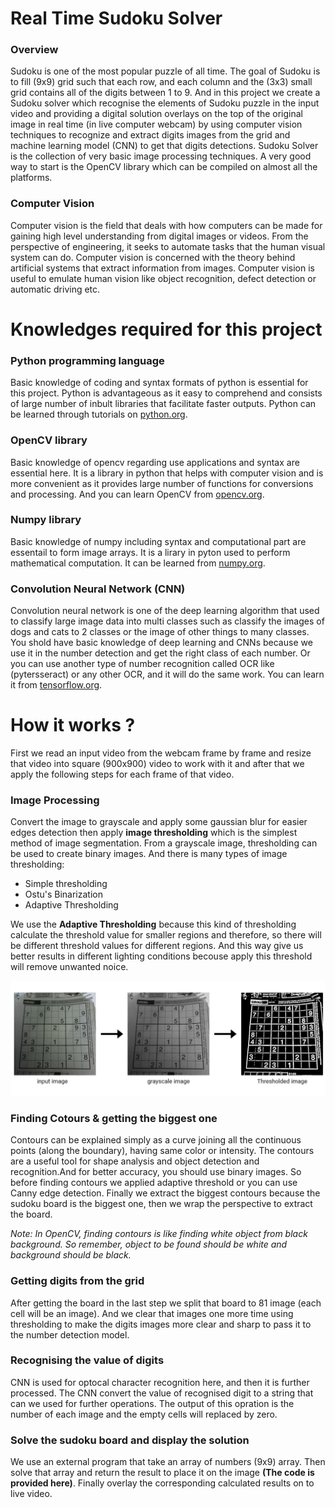 # Real Time Sudoku Solver
### Overview
Sudoku is one of the most popular puzzle of all time. The goal of Sudoku is to fill (9x9) grid such that each row, and each column and the (3x3) small grid contains all of the digits between 1 to 9. And in this project we create a Sudoku solver which recognise the elements of Sudoku puzzle in the input video and providing a digital solution overlays on the top of the original image in real time (in live computer webcam) by using computer vision techniques to recognize and extract digits images from the grid and machine learning model (CNN) to get that digits detections. Sudoku Solver is the collection of very basic image processing techniques. A very good way to start is the OpenCV library which can be compiled on almost all the platforms.

### Computer Vision
Computer vision is the field that deals with how computers can be made for gaining high level understanding from digital images or videos. From the perspective of engineering, it seeks to automate tasks that the human visual system can do. Computer vision is concerned with the theory behind artificial systems that extract information from images. Computer vision is useful to emulate human vision like object recognition, defect detection or automatic driving etc.

# Knowledges required for this project
### Python programming language
Basic knowledge of coding and syntax formats of python is essential for this project. Python is advantageous as it easy to comprehend and consists of large number of inbult libraries that facilitate faster outputs. Python can be learned through tutorials on [python.org](https://www.python.org/about/gettingstarted/).

### OpenCV library
Basic knowledge of opencv regarding use applications and syntax are essential here. It is a library in python that helps with computer vision and is more convenient as it provides large number of functions for conversions and processing. And you can learn OpenCV from [opencv.org](https://docs.opencv.org/3.0-beta/doc/py_tutorials/py_tutorials.html).

### Numpy library
Basic knowledge of numpy including syntax and computational part are essentail to form image arrays. It is a lirary in pyton used to perform mathematical computation. It can be learned from [numpy.org](http://www.numpy.org/).

### Convolution Neural Network (CNN)
Convolution neural network is one of the deep learning algorithm that used to classify large image data into multi classes such as classify the images of dogs and cats to 2 classes or the image of other things to many classes. You shold have basic knowledge of deep learning and CNNs because we use it in the number detection and get the right class of each number. Or you can use another type of number recognition called OCR like (pytersseract) or any other OCR, and it will do the same work. You can learn it from [tensorflow.org](https://www.tensorflow.org/tutorials/images/cnn).

# How it works ?
First we read an input video from the webcam frame by frame and resize that video into square (900x900) video to work with it and after that we apply the following steps for each frame of that video.

### Image Processing
Convert the image to grayscale and apply some gaussian blur for easier edges detection then apply **image thresholding** which is the simplest method of image segmentation. From a grayscale image, thresholding can be used to create binary images. And there is many types of image thresholding:
- Simple thresholding
- Ostu's Binarization
- Adaptive Thresholding

We use the **Adaptive Thresholding** because this kind of thresholding calculate the threshold value for smaller regions and therefore, so there will be different threshold values for different regions. And this way give us better results in different lighting conditions becouse apply this threshold will remove unwanted noice.

<img src="https://github.com/ali-mohamed-nasser/Real-Time-Sudoku-Solver/blob/main/images/preproccessing.png" width="1200">

### Finding Cotours & getting the biggest one
Contours can be explained simply as a curve joining all the continuous points (along the boundary), having same color or intensity. The contours are a useful tool for shape analysis and object detection and recognition.And for better accuracy, you should use binary images. So before finding contours we applied adaptive threshold or you can use Canny edge detection. Finally we extract the biggest contours because the sudoku board is the biggest one, then we wrap the perspective to extract the board.

*Note: In OpenCV, finding contours is like finding white object from black background. So remember, object to be found should be white and background should be black.*

### Getting digits from the grid
After getting the board in the last step we split that board to 81 image (each cell will be an image). And we clear that images one more time using thresholding to make the digits images more clear and sharp to pass it to the number detection model.

### Recognising the value of digits
CNN is used for optocal character recognition here, and then it is further processed. The CNN convert the value of recognised digit to a string that can we used for further operations. The output of this opration is the number of each image and the empty cells will replaced by zero.

### Solve the sudoku board and display the solution
We use an external program that take an array of numbers (9x9) array. Then solve that array and return the result to place it on the image **(The code is provided here)**. Finally overlay the corresponding calculated results on to live video.
